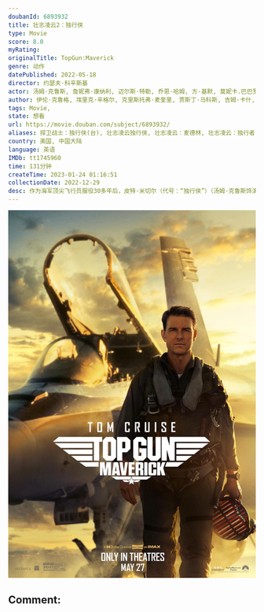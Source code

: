 ```yaml
---
doubanId: 6893932
title: 壮志凌云2：独行侠
type: Movie
score: 8.0
myRating: 
originalTitle: TopGun:Maverick
genre: 动作
datePublished: 2022-05-18
director: 约瑟夫·科辛斯基
actor: 汤姆·克鲁斯, 詹妮弗·康纳利, 迈尔斯·特勒, 乔恩·哈姆, 方·基默, 莫妮卡.巴巴罗, 珍·路易莎·凯利, 曼尼·贾希尼托, 罗伯塔·斯巴达, 艾德·哈里斯, 格伦·鲍威尔, 刘易斯·普尔曼, 雷蒙德·李, 莉莲安娜·雷伊, 杰·埃利斯, 杰克·皮克金, 蕾切尔·马卡里兰, 巴希尔·萨拉赫丁, 彼得·马克·肯德尔, 查尔斯·帕内尔, 切尔西哈里斯, 丹尼·拉米雷斯, 王仲欣, 南希·德马尔斯, 康妮·夏普, 塞尔吉奥·布里奥内斯, 佩内洛普·卡普迪雅, 马克·安东尼·考克斯, 莫宾·汗, 托马辛·麦肯齐, 斯蒂芬妮·安德里娅·巴伦, 香农·凯恩, 格雷格·泰山·戴维斯
author: 伊伦·克鲁格, 埃里克·辛格尔, 克里斯托弗·麦奎里, 贾斯丁·马科斯, 吉姆·卡什, 小杰克·埃普斯, 彼得·克莱格
tags: Movie, 
state: 想看
url: https://movie.douban.com/subject/6893932/
aliases: 捍卫战士：独行侠(台), 壮志凌云独行侠, 壮志凌云：麦德林, 壮志凌云：独行者, 壮志凌云：独行侠, 壮志凌云2：马弗里克, Top_Gun_2, Top_Gun_Maverick
country: 美国, 中国大陆
language: 英语
IMDb: tt1745960
time: 131分钟
createTime: 2023-01-24 01:16:51
collectionDate: 2022-12-29
desc: 作为海军顶尖飞行员服役30多年后，皮特·米切尔（代号：“独行侠”）（汤姆·克鲁斯饰演）决定打破体制的限制，成为一名试飞员接受更大的挑战。当他接到命令，为一项高难度特殊任务训练一群“高空利剑”项目的毕...
---
```


![image](assets/p2870610648.jpg)

Comment: 
---

